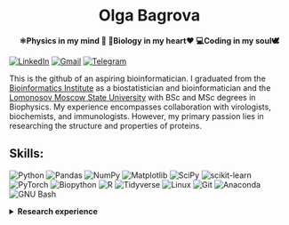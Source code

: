<h1 align="center">Olga Bagrova</h1>
</div>

<p align="center">
<b>⚛️Physics in my mind 🧠 🧬Biology in my heart❤️ 💻Coding in my soul🕊️</b>
</p>

[![LinkedIn](https://img.shields.io/badge/olgabagrova-%230077B5?style=flat-square&logo=linkedin&logoColor=white)](https://linkedin.com/in/olga-bagrova-5812422a0)
[![Gmail](https://img.shields.io/badge/-olgabagrova98@gmail.com-c14438?style=flat-square&logo=Gmail&logoColor=white)](mailto:olgabagrova98@gmail.com) 
[![Telegram](https://img.shields.io/badge/-@OlgaB_MSU-%232CA5E0?style=flat-square&logo=Telegram&logoColor=white)](https://t.me/OlgaB_MSU)
<!---[![Twitter](https://img.shields.io/badge/Twitter--alga_3-brightgreen?style=social&logo=Twitter)](https://twitter.com/alga_3)-->


<p>
This is the github of an aspiring bioinformatician. I graduated from the <a href="https://bioinf.me/en">Bioinformatics Institute</a> as a biostatistician and bioinformatician and the <a href="https://msu.ru/en/">Lomonosov Moscow State University</a> with BSc and MSc degrees in Biophysics. My experience encompasses collaboration with virologists, biochemists, and immunologists. However, my primary passion lies in researching the structure and properties of proteins.
</p>



## Skills:
![Python](https://img.shields.io/badge/python-3670A0?style=for-the-badge&logo=python&logoColor=ffdd54)
![Pandas](https://img.shields.io/badge/pandas-%23150458.svg?style=for-the-badge&logo=pandas&logoColor=white) 
![NumPy](https://img.shields.io/badge/numpy-%23013243.svg?style=for-the-badge&logo=numpy&logoColor=white) 
![Matplotlib](https://img.shields.io/badge/Matplotlib-%23ffffff.svg?style=for-the-badge&logo=Matplotlib&logoColor=black)
![SciPy](https://img.shields.io/badge/SciPy-%230C55A5.svg?style=for-the-badge&logo=scipy&logoColor=%white)
![scikit-learn](https://img.shields.io/badge/scikit--learn-%23F7931E.svg?style=for-the-badge&logo=scikit-learn&logoColor=white) 
![PyTorch](https://img.shields.io/badge/PyTorch-%23EE4C2C.svg?style=for-the-badge&logo=PyTorch&logoColor=white)
![Biopython](https://svgshare.com/i/189J.svg)<!---https://github.com/Olga-Bagrova/readme_checking/blob/main/badges/biopython.svg?raw=true-->
![R](https://img.shields.io/badge/r-%23276DC3.svg?style=for-the-badge&logo=r&logoColor=white) 
![Tidyverse](https://img.shields.io/badge/Tidyverse-161042?style=for-the-badge&logo=Tidyverse&logoColor=white) <!---dplyr, ggplot2, tidyverse, tidyr, ape, ggtree-->
![Linux](https://img.shields.io/badge/Linux-FCC624?style=for-the-badge&logo=linux&logoColor=black)
![Git](https://img.shields.io/badge/git-%23F05033.svg?style=for-the-badge&logo=git&logoColor=white)
![Anaconda](https://img.shields.io/badge/Anaconda-44A833?style=for-the-badge&logo=anaconda&color=525252)
![GNU Bash](https://img.shields.io/badge/GNU%20Bash-000000?style=for-the-badge&logo=GNU%20Bash&logoColor=white)

<details><summary>
<b>Research experience</b>
</summary><br> 
  
### Studying population frequencies of T-cell receptor (TCR) alleles using immune repertoire sequencing
<!--Publication/Results-->
[Repo](https://github.com/Olga-Bagrova/RepSeq_TCRanalysis)

*Comprehensive analysis of the TCR repertoire for a large group of donors.*

We analyzed:
* Gene usage distribution of the TRA and TRB chains for the identification of deletions
* Co-expression factors for V-V, J-J, V-J pairs within and between TRA and TRB chains 
* Genes usage between only functional and non-functional sequences to identify thymus selection
* We also compared found patterns between populations

* **Skills:** Python (*scipy, statsmodels, numpy, pandas, matplotlib, seaborn, re, os*), Bash, Jupyterhub, Conda, Biological databases (*IMGT*). <br>

  

### The analysis of the secondary structures distributions along the polypeptide chains of proteins within different functional classes, homologous proteins and topologous proteins
<!--Results. -->
[Repo](https://github.com/Olga-Bagrova/DistrProtStruc)

*Development of a new representation of proteins for comparing structures with a focus on the secondary structures distribution.*

* New representation of protein molecules using the distributions of secondary structures along their chains was developed
* Proteins from PDB were divided into groups according to function and homology
* Frequencies of occurrence of various secondary structures for the selected groups were compared

* **Skills:** Python (*biotite, numpy, pandas, matplotlib, seaborn, re, os*), Bash, Conda, Biological databases (*PDB, CATH, UniProt, NCBI, PFam, GO*). <br>



### Biostatistical analysis of melanoma patients’ transcriptomic data from open database TCGA
<!--Results. -->
[Repo](https://github.com/Olga-Bagrova/TCGA_SKCM)

*Analyzing transcriptomic data from melanoma samples to identify trends in gene expression and building a model to predict overall survival based on expression levels.*

* The study of clinical and transcriptomic data of patients with melanoma to identify patient groups and their patterns
* Transcriptomic signatures were selected based on a literature review and Cox regression to predict overall patient survival
* A survival prediction model using Cox regression has been developed

* **Skills:** R (*survival, survminer, glmnet, ComplexHeatmap, tidyverse, gtsummary, factoextra, ggbiplot, ggplot2, ggpubr, dplyr, plotly, tibble, matrixStats*), Biological databases (*TCGA, GO*).<br>

</details>

